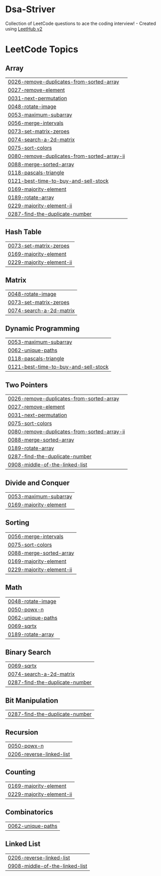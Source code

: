 # Dsa-Striver
Collection of LeetCode questions to ace the coding interview! - Created using [LeetHub v2](https://github.com/arunbhardwaj/LeetHub-2.0)

<!---LeetCode Topics Start-->
# LeetCode Topics
## Array
|  |
| ------- |
| [0026-remove-duplicates-from-sorted-array](https://github.com/hrishikeshsankhla/Dsa-Striver/tree/master/0026-remove-duplicates-from-sorted-array) |
| [0027-remove-element](https://github.com/hrishikeshsankhla/Dsa-Striver/tree/master/0027-remove-element) |
| [0031-next-permutation](https://github.com/hrishikeshsankhla/Dsa-Striver/tree/master/0031-next-permutation) |
| [0048-rotate-image](https://github.com/hrishikeshsankhla/Dsa-Striver/tree/master/0048-rotate-image) |
| [0053-maximum-subarray](https://github.com/hrishikeshsankhla/Dsa-Striver/tree/master/0053-maximum-subarray) |
| [0056-merge-intervals](https://github.com/hrishikeshsankhla/Dsa-Striver/tree/master/0056-merge-intervals) |
| [0073-set-matrix-zeroes](https://github.com/hrishikeshsankhla/Dsa-Striver/tree/master/0073-set-matrix-zeroes) |
| [0074-search-a-2d-matrix](https://github.com/hrishikeshsankhla/Dsa-Striver/tree/master/0074-search-a-2d-matrix) |
| [0075-sort-colors](https://github.com/hrishikeshsankhla/Dsa-Striver/tree/master/0075-sort-colors) |
| [0080-remove-duplicates-from-sorted-array-ii](https://github.com/hrishikeshsankhla/Dsa-Striver/tree/master/0080-remove-duplicates-from-sorted-array-ii) |
| [0088-merge-sorted-array](https://github.com/hrishikeshsankhla/Dsa-Striver/tree/master/0088-merge-sorted-array) |
| [0118-pascals-triangle](https://github.com/hrishikeshsankhla/Dsa-Striver/tree/master/0118-pascals-triangle) |
| [0121-best-time-to-buy-and-sell-stock](https://github.com/hrishikeshsankhla/Dsa-Striver/tree/master/0121-best-time-to-buy-and-sell-stock) |
| [0169-majority-element](https://github.com/hrishikeshsankhla/Dsa-Striver/tree/master/0169-majority-element) |
| [0189-rotate-array](https://github.com/hrishikeshsankhla/Dsa-Striver/tree/master/0189-rotate-array) |
| [0229-majority-element-ii](https://github.com/hrishikeshsankhla/Dsa-Striver/tree/master/0229-majority-element-ii) |
| [0287-find-the-duplicate-number](https://github.com/hrishikeshsankhla/Dsa-Striver/tree/master/0287-find-the-duplicate-number) |
## Hash Table
|  |
| ------- |
| [0073-set-matrix-zeroes](https://github.com/hrishikeshsankhla/Dsa-Striver/tree/master/0073-set-matrix-zeroes) |
| [0169-majority-element](https://github.com/hrishikeshsankhla/Dsa-Striver/tree/master/0169-majority-element) |
| [0229-majority-element-ii](https://github.com/hrishikeshsankhla/Dsa-Striver/tree/master/0229-majority-element-ii) |
## Matrix
|  |
| ------- |
| [0048-rotate-image](https://github.com/hrishikeshsankhla/Dsa-Striver/tree/master/0048-rotate-image) |
| [0073-set-matrix-zeroes](https://github.com/hrishikeshsankhla/Dsa-Striver/tree/master/0073-set-matrix-zeroes) |
| [0074-search-a-2d-matrix](https://github.com/hrishikeshsankhla/Dsa-Striver/tree/master/0074-search-a-2d-matrix) |
## Dynamic Programming
|  |
| ------- |
| [0053-maximum-subarray](https://github.com/hrishikeshsankhla/Dsa-Striver/tree/master/0053-maximum-subarray) |
| [0062-unique-paths](https://github.com/hrishikeshsankhla/Dsa-Striver/tree/master/0062-unique-paths) |
| [0118-pascals-triangle](https://github.com/hrishikeshsankhla/Dsa-Striver/tree/master/0118-pascals-triangle) |
| [0121-best-time-to-buy-and-sell-stock](https://github.com/hrishikeshsankhla/Dsa-Striver/tree/master/0121-best-time-to-buy-and-sell-stock) |
## Two Pointers
|  |
| ------- |
| [0026-remove-duplicates-from-sorted-array](https://github.com/hrishikeshsankhla/Dsa-Striver/tree/master/0026-remove-duplicates-from-sorted-array) |
| [0027-remove-element](https://github.com/hrishikeshsankhla/Dsa-Striver/tree/master/0027-remove-element) |
| [0031-next-permutation](https://github.com/hrishikeshsankhla/Dsa-Striver/tree/master/0031-next-permutation) |
| [0075-sort-colors](https://github.com/hrishikeshsankhla/Dsa-Striver/tree/master/0075-sort-colors) |
| [0080-remove-duplicates-from-sorted-array-ii](https://github.com/hrishikeshsankhla/Dsa-Striver/tree/master/0080-remove-duplicates-from-sorted-array-ii) |
| [0088-merge-sorted-array](https://github.com/hrishikeshsankhla/Dsa-Striver/tree/master/0088-merge-sorted-array) |
| [0189-rotate-array](https://github.com/hrishikeshsankhla/Dsa-Striver/tree/master/0189-rotate-array) |
| [0287-find-the-duplicate-number](https://github.com/hrishikeshsankhla/Dsa-Striver/tree/master/0287-find-the-duplicate-number) |
| [0908-middle-of-the-linked-list](https://github.com/hrishikeshsankhla/Dsa-Striver/tree/master/0908-middle-of-the-linked-list) |
## Divide and Conquer
|  |
| ------- |
| [0053-maximum-subarray](https://github.com/hrishikeshsankhla/Dsa-Striver/tree/master/0053-maximum-subarray) |
| [0169-majority-element](https://github.com/hrishikeshsankhla/Dsa-Striver/tree/master/0169-majority-element) |
## Sorting
|  |
| ------- |
| [0056-merge-intervals](https://github.com/hrishikeshsankhla/Dsa-Striver/tree/master/0056-merge-intervals) |
| [0075-sort-colors](https://github.com/hrishikeshsankhla/Dsa-Striver/tree/master/0075-sort-colors) |
| [0088-merge-sorted-array](https://github.com/hrishikeshsankhla/Dsa-Striver/tree/master/0088-merge-sorted-array) |
| [0169-majority-element](https://github.com/hrishikeshsankhla/Dsa-Striver/tree/master/0169-majority-element) |
| [0229-majority-element-ii](https://github.com/hrishikeshsankhla/Dsa-Striver/tree/master/0229-majority-element-ii) |
## Math
|  |
| ------- |
| [0048-rotate-image](https://github.com/hrishikeshsankhla/Dsa-Striver/tree/master/0048-rotate-image) |
| [0050-powx-n](https://github.com/hrishikeshsankhla/Dsa-Striver/tree/master/0050-powx-n) |
| [0062-unique-paths](https://github.com/hrishikeshsankhla/Dsa-Striver/tree/master/0062-unique-paths) |
| [0069-sqrtx](https://github.com/hrishikeshsankhla/Dsa-Striver/tree/master/0069-sqrtx) |
| [0189-rotate-array](https://github.com/hrishikeshsankhla/Dsa-Striver/tree/master/0189-rotate-array) |
## Binary Search
|  |
| ------- |
| [0069-sqrtx](https://github.com/hrishikeshsankhla/Dsa-Striver/tree/master/0069-sqrtx) |
| [0074-search-a-2d-matrix](https://github.com/hrishikeshsankhla/Dsa-Striver/tree/master/0074-search-a-2d-matrix) |
| [0287-find-the-duplicate-number](https://github.com/hrishikeshsankhla/Dsa-Striver/tree/master/0287-find-the-duplicate-number) |
## Bit Manipulation
|  |
| ------- |
| [0287-find-the-duplicate-number](https://github.com/hrishikeshsankhla/Dsa-Striver/tree/master/0287-find-the-duplicate-number) |
## Recursion
|  |
| ------- |
| [0050-powx-n](https://github.com/hrishikeshsankhla/Dsa-Striver/tree/master/0050-powx-n) |
| [0206-reverse-linked-list](https://github.com/hrishikeshsankhla/Dsa-Striver/tree/master/0206-reverse-linked-list) |
## Counting
|  |
| ------- |
| [0169-majority-element](https://github.com/hrishikeshsankhla/Dsa-Striver/tree/master/0169-majority-element) |
| [0229-majority-element-ii](https://github.com/hrishikeshsankhla/Dsa-Striver/tree/master/0229-majority-element-ii) |
## Combinatorics
|  |
| ------- |
| [0062-unique-paths](https://github.com/hrishikeshsankhla/Dsa-Striver/tree/master/0062-unique-paths) |
## Linked List
|  |
| ------- |
| [0206-reverse-linked-list](https://github.com/hrishikeshsankhla/Dsa-Striver/tree/master/0206-reverse-linked-list) |
| [0908-middle-of-the-linked-list](https://github.com/hrishikeshsankhla/Dsa-Striver/tree/master/0908-middle-of-the-linked-list) |
<!---LeetCode Topics End-->